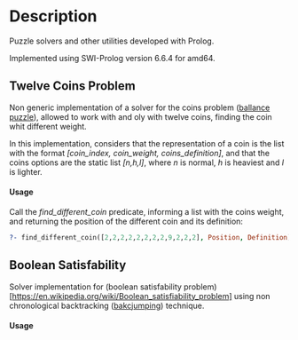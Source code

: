 # Description
Puzzle solvers and other utilities developed with Prolog.

Implemented using SWI-Prolog version 6.6.4 for amd64.

## Twelve Coins Problem
Non generic implementation of a solver for the coins problem ([ballance puzzle](https://en.wikipedia.org/wiki/Balance_puzzle)), allowed to work with and oly with twelve coins, finding the coin whit different weight.

In this implementation, considers that the representation of a coin is the list with the format *[coin_index, coin_weight, coins_definition]*, and that the coins options are the static list *[n,h,l]*, where *n* is normal, *h* is heaviest and *l* is lighter.

#### Usage
Call the *find_different_coin* predicate, informing a list with the coins weight, and returning the position of the different coin and its definition:

```prolog
?- find_different_coin([2,2,2,2,2,2,2,2,9,2,2,2], Position, Definition).
```
## Boolean Satisfability
Solver implementation for (boolean satisfability problem)[https://en.wikipedia.org/wiki/Boolean_satisfiability_problem] using non chronological backtracking ([bakcjumping](https://en.wikipedia.org/wiki/Backjumping)) technique.



#### Usage
